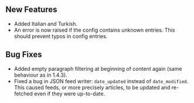 ## New Features

- Added Italian and Turkish.
- An error is now raised if the config contains unknown entries. This should prevent typos
in config entries.

## Bug Fixes

- Added empty paragraph filtering at beginning of content again (same behaviour as in 1.4.3).
- Fixed a bug in JSON feed writer: `date_updated` instead of `date_modified`. This caused 
feeds, or more precisely articles, to be updated and re-fetched even if they were up-to-date.
